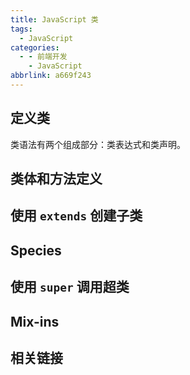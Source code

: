 ```yaml
---
title: JavaScript 类
tags:
  - JavaScript
categories:
  - - 前端开发
    - JavaScript
abbrlink: a669f243
---
```


## 定义类

类语法有两个组成部分：类表达式和类声明。

## 类体和方法定义

## 使用 `extends` 创建子类

## Species

## 使用 `super` 调用超类

## Mix-ins

## 相关链接
